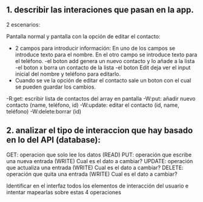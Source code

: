 
## 1. describir las interaciones que pasan en la app.

2 escenarios:

Pantalla normal y pantalla con la opción de editar el contacto:

- 2 campos para introducir información: 
 En uno de los campos se introduce texto para el nombre.
  En el otro campo se introduce texto para el teléfono.
-el boton add genera un nuevo contacto y lo añade a la lista
-el boton x borra un contacto de la lista
-el boton Edit deja ver el input inicial del nombre y teléfono para editarlo. 
- Cuando se ve la opción de editar el contacto sale un boton con el cual se pueden guardar los cambios.

-R:get: escribir lista de contactos del array en pantalla
-W:put: añadir nuevo contacto (name, teléfono, id)
-W:update: editar el contacto (id, name, teléfono)
-W:delete:borrar (id)

## 2. analizar el tipo de interaccion que hay basado en lo del API (database):

GET: operacion que solo lee los datos (READ)
PUT: operación que escribe una nueva entrada (WRITE) Cual es el dato a cambiar?
UPDATE: operación que actualiza una entrada (WRITE) Cual es el dato a cambiar?
DELETE: operación que quita una entrada (WRITE) Cual es el dato a cambiar?

Identificar en el interfaz todos los elementos de interacción del usuario e intentar mapearlas sobre estas 4 operaciones

